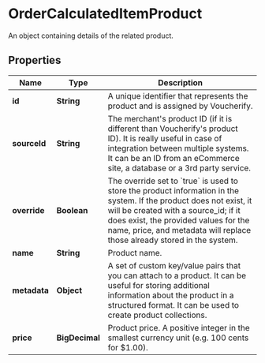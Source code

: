 

# OrderCalculatedItemProduct

An object containing details of the related product.

## Properties

| Name | Type | Description |
|------------ | ------------- | ------------- |
|**id** | **String** | A unique identifier that represents the product and is assigned by Voucherify. |
|**sourceId** | **String** | The merchant&#39;s product ID (if it is different than Voucherify&#39;s product ID). It is really useful in case of integration between multiple systems. It can be an ID from an eCommerce site, a database or a 3rd party service. |
|**override** | **Boolean** | The override set to &#x60;true&#x60; is used to store the product information in the system. If the product does not exist, it will be created with a source_id; if it does exist, the provided values for the name, price, and metadata will replace those already stored in the system. |
|**name** | **String** | Product name. |
|**metadata** | **Object** | A set of custom key/value pairs that you can attach to a product. It can be useful for storing additional information about the product in a structured format. It can be used to create product collections. |
|**price** | **BigDecimal** | Product price. A positive integer in the smallest currency unit (e.g. 100 cents for $1.00). |



